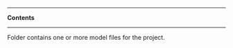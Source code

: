 --------------------------------------------------------------------------------------------------------------------------------------------------------------------------
**Contents**

--------------------------------------------------------------------------------------------------------------------------------------------------------------------------

Folder contains one or more model files for the project.
